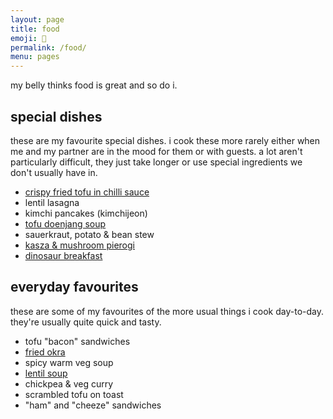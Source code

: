 ```yaml
---
layout: page
title: food
emoji: 🥦
permalink: /food/
menu: pages
---
```

my belly thinks food is great and so do i.

## special dishes
these are my favourite special dishes. i cook these more rarely either when me and my partner are in the mood for them or with guests. a lot aren't particularly difficult, they just take longer or use special ingredients we don't usually have in.
* [crispy fried tofu in chilli sauce](#)
* lentil lasagna
* kimchi pancakes (kimchijeon)
* [tofu doenjang soup](#)
* sauerkraut, potato & bean stew
* [kasza & mushroom pierogi](#)
* [dinosaur breakfast](#)

## everyday favourites
these are some of my favourites of the more usual things i cook day-to-day. they're usually quite quick and tasty.

* tofu "bacon" sandwiches
* [fried okra](#)
* spicy warm veg soup
* [lentil soup](#)
* chickpea & veg curry
* scrambled tofu on toast
* "ham" and "cheeze" sandwiches